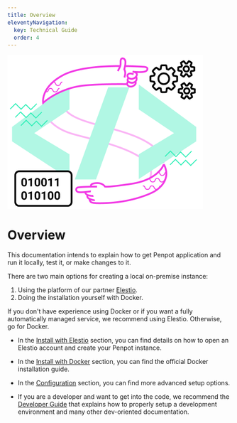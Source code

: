 ```yaml
---
title: Overview
eleventyNavigation:
  key: Technical Guide
  order: 4
---
```


<div class="main-illus">
  <img src="/img/home-techguide.png" alt="Technical guide" border="0">
</div>

# Overview

This documentation intends to explain how to get Penpot application and run it locally, test it, or make changes to it.

There are two main options for creating a local on-premise instance:

1. Using the platform of our partner <a href="https://elest.io/" target="_blank">Elestio</a>.
2. Doing the installation yourself with Docker.

<p class="advice">
If you don't have experience using Docker or if you want a fully automatically managed service, we recommend using Elestio. Otherwise, go for Docker.
</p>

* In the [Install with Elestio][1] section, you can find details on how to open an Elestio account and create your Penpot instance.

* In the [Install with Docker][2] section, you can find the official Docker installation guide.

* In the [Configuration][3] section, you can find more advanced setup options.

* If you are a developer and want to get into the code, we recommend the [Developer Guide][4] that explains how to properly setup a development environment and many other dev-oriented documentation.

[1]: /technical-guide/getting-started/#install-with-elestio
[2]: /technical-guide/getting-started/#install-with-docker
[3]: /technical-guide/configuration/
[4]: /technical-guide/developer/

